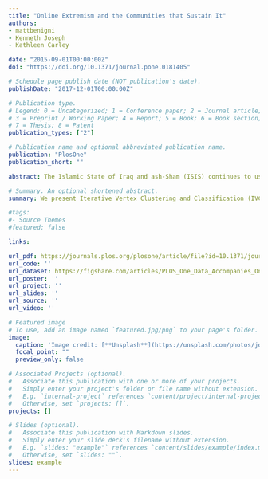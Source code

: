```yaml
---
title: "Online Extremism and the Communities that Sustain It"
authors:
- mattbenigni
- Kenneth Joseph
- Kathleen Carley

date: "2015-09-01T00:00:00Z"
doi: "https://doi.org/10.1371/journal.pone.0181405"

# Schedule page publish date (NOT publication's date).
publishDate: "2017-12-01T00:00:00Z"

# Publication type.
# Legend: 0 = Uncategorized; 1 = Conference paper; 2 = Journal article;
# 3 = Preprint / Working Paper; 4 = Report; 5 = Book; 6 = Book section;
# 7 = Thesis; 8 = Patent
publication_types: ["2"]

# Publication name and optional abbreviated publication name.
publication: "PlosOne"
publication_short: ""

abstract: The Islamic State of Iraq and ash-Sham (ISIS) continues to use social media as an essential element of its campaign to motivate support. On Twitter, ISIS’ unique ability to leverage unaffiliated sympathizers that simply retweet propaganda has been identified as a primary mechanism in their success in motivating both recruitment and “lone wolf” attacks. The present work explores a large community of Twitter users whose activity supports ISIS propaganda diffusion in varying degrees. Within this ISIS supporting community, we observe a diverse range of actor types, including fighters, propagandists, recruiters, religious scholars, and unaffiliated sympathizers. The interaction between these users offers unique insight into the people and narratives critical to ISIS’ sustainment. In their entirety, we refer to this diverse set of users as an online extremist community or OEC. We present Iterative Vertex Clustering and Classification (IVCC), a scalable analytic approach for OEC detection in annotated heterogeneous networks, and provide an illustrative case study of an online community of over 22,000 Twitter users whose online behavior directly advocates support for ISIS or contibutes to the group’s propaganda dissemination through retweets.

# Summary. An optional shortened abstract.
summary: We present Iterative Vertex Clustering and Classification (IVCC), a scalable analytic approach for OEC detection in annotated heterogeneous networks, and provide an illustrative case study of an online community of over 22,000 Twitter users whose online behavior directly advocates support for ISIS or contibutes to the group’s propaganda dissemination through retweets.

#tags:
#- Source Themes
#featured: false

links:

url_pdf: https://journals.plos.org/plosone/article/file?id=10.1371/journal.pone.0181405&type=printable
url_code: ''
url_dataset: https://figshare.com/articles/PLOS_One_Data_Accompanies_Online_Threat_Group_Supporting_Community_Detection_Uncovering_the_ISIS_Supporting_Community_on_Twitter_/3166798
url_poster: ''
url_project: ''
url_slides: ''
url_source: ''
url_video: ''

# Featured image
# To use, add an image named `featured.jpg/png` to your page's folder. 
image:
  caption: 'Image credit: [**Unsplash**](https://unsplash.com/photos/jdD8gXaTZsc)'
  focal_point: ""
  preview_only: false

# Associated Projects (optional).
#   Associate this publication with one or more of your projects.
#   Simply enter your project's folder or file name without extension.
#   E.g. `internal-project` references `content/project/internal-project/index.md`.
#   Otherwise, set `projects: []`.
projects: []

# Slides (optional).
#   Associate this publication with Markdown slides.
#   Simply enter your slide deck's filename without extension.
#   E.g. `slides: "example"` references `content/slides/example/index.md`.
#   Otherwise, set `slides: ""`.
slides: example
---
```


